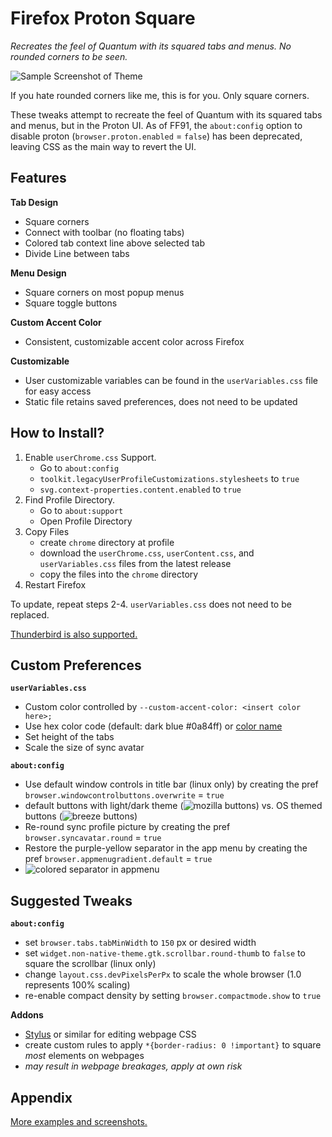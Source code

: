 # Firefox Proton Square
*Recreates the feel of Quantum with its squared tabs and menus. No rounded corners to be seen.*



![Sample Screenshot of Theme](https://raw.githubusercontent.com/leadweedy/Firefox-Proton-Square/main/images/ff_protonbutquantum.png "Sample Screenshot")

  If you hate rounded corners like me, this is for you. Only square corners.
  
  These tweaks attempt to recreate the feel of Quantum with its squared tabs and menus, but in the Proton UI. As of FF91, the `about:config` option to disable proton (`browser.proton.enabled` = `false`) has been deprecated, leaving CSS as the main way to revert the UI.

## Features

**Tab Design**
  - Square corners
  - Connect with toolbar (no floating tabs)
  - Colored tab context line above selected tab
  - Divide Line between tabs

**Menu Design**
  - Square corners on most popup menus
  - Square toggle buttons

**Custom Accent Color**
  - Consistent, customizable accent color across Firefox

**Customizable**
  - User customizable variables can be found in the `userVariables.css` file for easy access
  - Static file retains saved preferences, does not need to be updated
   
  
## How to Install?

  1. Enable `userChrome.css` Support.
     - Go to `about:config`
     - `toolkit.legacyUserProfileCustomizations.stylesheets` to `true`
     - `svg.context-properties.content.enabled` to `true`
  2. Find Profile Directory.
     - Go to `about:support`
     - Open Profile Directory
  3. Copy Files
     - create `chrome` directory at profile
     - download the `userChrome.css`, `userContent.css`, and `userVariables.css` files from the latest release
     - copy the files into the `chrome` directory
  4. Restart Firefox

To update, repeat steps 2-4. `userVariables.css` does not need to be replaced.

[Thunderbird is also supported.](../../wiki/Thunderbird-Install)
 
 
## Custom Preferences
**`userVariables.css`**
  - Custom color controlled by `--custom-accent-color: <insert color here>;`
  - Use hex color code (default: dark blue #0a84ff) or [color name](https://www.w3schools.com/cssref/css_colors.asp)
  - Set height of the tabs
  - Scale the size of sync avatar

**`about:config`**
  - Use default window controls in title bar (linux only) by creating the pref `browser.windowcontrolbuttons.overwrite` = `true`
  - default buttons with light/dark theme (![mozilla buttons](https://raw.githubusercontent.com/leadweedy/Firefox-Proton-Square/main/images/mozilla_buttons.png)) vs. OS themed buttons (![breeze buttons](https://raw.githubusercontent.com/leadweedy/Firefox-Proton-Square/main/images/breeze_buttons.png))
  - Re-round sync profile picture by creating the pref `browser.syncavatar.round` = `true`
  - Restore the purple-yellow separator in the app menu by creating the pref `browser.appmenugradient.default` = `true`
  - ![colored separator in appmenu](https://raw.githubusercontent.com/leadweedy/Firefox-Proton-Square/main/images/appmenu_gradient.png)



## Suggested Tweaks 
**`about:config`**
  - set `browser.tabs.tabMinWidth` to `150` px or desired width
  - set `widget.non-native-theme.gtk.scrollbar.round-thumb` to `false` to square the scrollbar (linux only)
  - change `layout.css.devPixelsPerPx` to scale the whole browser (1.0 represents 100% scaling)
  - re-enable compact density by setting `browser.compactmode.show` to `true`


**Addons**
  - [Stylus](https://addons.mozilla.org/en-US/firefox/addon/styl-us/) or similar for editing webpage CSS
  - create custom rules to apply `*{border-radius: 0 !important}` to square *most* elements on webpages
  - *may result in webpage breakages, apply at own risk*



## Appendix

[More examples and screenshots.](../../wiki/Appendix)

